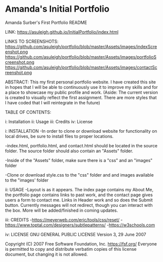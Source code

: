 # Amanda's Initial Portfolio
Amanda Surber's First Portfolio README

LINK:
https://asuleigh.github.io/InitialPortfolio/index.html

LINKS TO SCREENSHOTS:
https://github.com/asuleigh/portfolio/blob/master/Assets/images/indexScreenshot.png
https://github.com/asuleigh/portfolio/blob/master/Assets/images/portfolioScreenshot.png
https://github.com/asuleigh/portfolio/blob/master/Assets/images/contactScreenshot.png


ABSTRACT: This my first personal portfolio website. I have created this site in hopes that I will be able to continuously use it to improve my skills and for a place to showcase my public profile and work. (Aside: The current version is created to visually reflect the first assignment. There are more styles that I have coded that I will reintegrate in the future)

TABLE OF CONTENTS:

i: Installation
ii: Usage
iii: Credits
iv: License

i: INSTALLATION
-In order to clone or download website for functionality on local drives, be sure to install files to proper locations.

-index.html, portfolio.html, and contact.html should be located in the source folder. The source folder should also contain an "Assets" folder.

-Inside of the "Assets" folder, make sure there is a "css" and an "images" folder

-Clone or download style.css to the "css" folder and and images available to the "images' folder

ii: USAGE
-Layout is as it appears. The index page contains my About Me, the portfolio page contains links to past work, and the contact page gives users a form to contact me. Links in Header work and so does the Submit button. Currently messages will not redirect, though you can interact with the box. More will be added/finished in coming updates.

iii: CREDITS
-https://meyerweb.com/eric/tools/css/reset/
-https://www.toptal.com/designers/subtlepatterns/
-https://w3schools.com


iv: LICENSE
GNU GENERAL PUBLIC LICENSE
Version 3, 29 June 2007

Copyright (C) 2007 Free Software Foundation, Inc. <https://fsf.org/>
Everyone is permitted to copy and distribute verbatim copies
of this license document, but changing it is not allowed.
